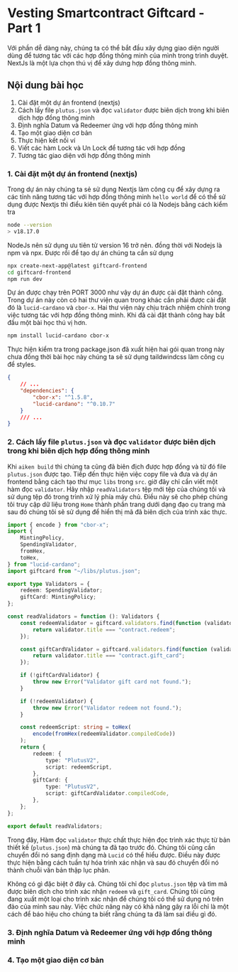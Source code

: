 # Vesting Smartcontract Giftcard - Part 1

Với phần dễ dàng này, chúng ta có thể bắt đầu xây dựng giao diện người dùng để tương tác với các hợp đồng thông minh của mình trong trình duyệt. NextJs là một lựa chọn thú vị để xây dưng hợp đồng thông minh.

## Nội dung bài học

1. Cài đặt một dự án frontend (nextjs)
2. Cách lấy file `plutus.json` và đọc `validator` được biên dịch trong khi biên dịch hợp đồng thông minh
3. Định nghĩa Datum và Redeemer ứng với hợp đồng thông minh
4. Tạo một giao diện cơ bản
5. Thực hiện kết nối ví
6. Viết các hàm Lock và Un Lock để tương tác với hợp đồng
7. Tương tác giao diện với hợp đồng thông minh

### 1. Cài đặt một dự án frontend (nextjs)

Trong dự án này chúng ta sẻ sử dụng Nextjs làm công cụ để xây dựng ra các tính năng tương tác với hợp đồng thông minh `hello world` để có thể sử dụng được Nextjs thì điểu kiên tiên quyết phải có là Nodejs bằng cách kiểm tra

```sh
node --version
> v18.17.0
```

NodeJs nên sử dụng ưu tiên từ version 16 trở nên. đồng thời với Nodejs là npm và npx. Được rồi để tạo dự án chúng ta cần sử dụng

```sh
npx create-next-app@latest giftcard-frontend
cd giftcard-frontend
npm run dev
```

Dự án được chạy trên PORT 3000 như vậy dự án được cài đặt thành công. Trong dự án này còn có hai thư viện quan trong khác cần phải được cài đặt đó là `lucid-cardano` và `cbor-x`. Hai thư viện này chịu trách nhiệm chính trong việc tương tác với hợp đồng thông minh. Khi đã cài đặt thành công hay bắt đầu một bài học thú vị hơn.

```sh
npm install lucid-cardano cbor-x
```

Thực hiện kiểm tra trong package.json đã xuất hiện hai gói quan trong này chưa đồng thời bài học này chúng ta sẽ sử dụng taildwindcss làm công cụ để styles.

```json
{
    // ...
    "dependencies": {
        "cbor-x": "^1.5.8",
        "lucid-cardano": "^0.10.7"
    }
    /// ...
}
```

### 2. Cách lấy file `plutus.json` và đọc `validator` được biên dịch trong khi biên dịch hợp đồng thông minh

Khi `aiken build` thì chúng ta cũng đã biên địch được hợp đồng và từ đó file `plutus.json` được tạo. Tiếp đến thực hiện việc copy file và đưa và dự án frontend bằng cách tạo thư mục `libs` trong `src`. giờ đây chỉ cần viết một hàm đọc `validator`. Hãy nhập `readValidators` tệp mới tệp của chúng tôi và sử dụng tệp đó trong trình xử lý phía máy chủ. Điều này sẽ cho phép chúng tôi truy cập dữ liệu trong `Home` thành phần trang dưới dạng đạo cụ trang mà sau đó chúng tôi sẽ sử dụng để hiển thị mã đã biên dịch của trình xác thực.

```ts
import { encode } from "cbor-x";
import {
    MintingPolicy,
    SpendingValidator,
    fromHex,
    toHex,
} from "lucid-cardano";
import giftcard from "~/libs/plutus.json";

export type Validators = {
    redeem: SpendingValidator;
    giftCard: MintingPolicy;
};

const readValidators = function (): Validators {
    const redeemValidator = giftcard.validators.find(function (validator) {
        return validator.title === "contract.redeem";
    });

    const giftCardValidator = giftcard.validators.find(function (validator) {
        return validator.title === "contract.gift_card";
    });

    if (!giftCardValidator) {
        throw new Error("Validator gift card not found.");
    }

    if (!redeemValidator) {
        throw new Error("Validator redeem not found.");
    }

    const redeemScript: string = toHex(
        encode(fromHex(redeemValidator.compiledCode))
    );
    return {
        redeem: {
            type: "PlutusV2",
            script: redeemScript,
        },
        giftCard: {
            type: "PlutusV2",
            script: giftCardValidator.compiledCode,
        },
    };
};

export default readValidators;
```

Trong đây, Hàm đọc `validator` thực chất thực hiện đọc trình xác thực từ bản thiết kế (`plutus.json`) mà chúng ta đã tạo trước đó. Chúng tôi cũng cần chuyển đổi nó sang định dạng mà `Lucid` có thể hiểu được. Điều này được thực hiện bằng cách tuần tự hóa trình xác nhận và sau đó chuyển đổi nó thành chuỗi văn bản thập lục phân.

Không có gì đặc biệt ở đây cả. Chúng tôi chỉ đọc `plutus.json` tệp và tìm mã được biên dịch cho trình xác nhận `redeem` và `gift_card`. Chúng tôi cũng đang xuất một loại cho trình xác nhận để chúng tôi có thể sử dụng nó trên đảo của mình sau này. Việc chức năng này có khả năng gây ra lỗi chỉ là một cách để báo hiệu cho chúng ta biết rằng chúng ta đã làm sai điều gì đó.



### 3. Định nghĩa Datum và Redeemer ứng với hợp đồng thông minh

### 4. Tạo một giao diện cơ bản
